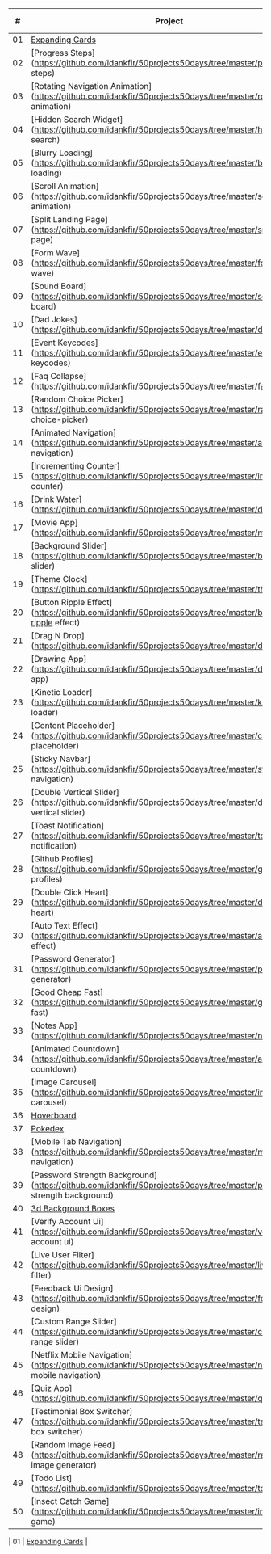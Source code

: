 
|  #  | Project                                                                                                                     | Live Demo                                                                         |
| :-: | --------------------------------------------------------------------------------------------------------------------------- | --------------------------------------------------------------------------------- |
| 01  | [Expanding Cards](https://github.com/idankfir/50projects50days/tree/master/expanding%20cards)                           |
| 02  | [Progress Steps](https://github.com/idankfir/50projects50days/tree/master/progress steps)                             |
| 03  | [Rotating Navigation Animation](https://github.com/idankfir/50projects50days/tree/master/rotating nav animation)      |
| 04  | [Hidden Search Widget](https://github.com/idankfir/50projects50days/tree/master/hidden search)                        |
| 05  | [Blurry Loading](https://github.com/idankfir/50projects50days/tree/master/blurry loading)                             |
| 06  | [Scroll Animation](https://github.com/idankfir/50projects50days/tree/master/scroll animation)                         |
| 07  | [Split Landing Page](https://github.com/idankfir/50projects50days/tree/master/split landing page)                     |
| 08  | [Form Wave](https://github.com/idankfir/50projects50days/tree/master/form input wave)                                 |
| 09  | [Sound Board](https://github.com/idankfir/50projects50days/tree/master/sound board)                                   |
| 10  | [Dad Jokes](https://github.com/idankfir/50projects50days/tree/master/dad jokes)                                       |
| 11  | [Event Keycodes](https://github.com/idankfir/50projects50days/tree/master/event keycodes)                             |
| 12  | [Faq Collapse](https://github.com/idankfir/50projects50days/tree/master/faq collapse)                                 |
| 13  | [Random Choice Picker](https://github.com/idankfir/50projects50days/tree/master/random choice-picker)                 |
| 14  | [Animated Navigation](https://github.com/idankfir/50projects50days/tree/master/animated navigation)                   |
| 15  | [Incrementing Counter](https://github.com/idankfir/50projects50days/tree/master/incrementing counter)                 |
| 16  | [Drink Water](https://github.com/idankfir/50projects50days/tree/master/drink water)                                   |
| 17  | [Movie App](https://github.com/idankfir/50projects50days/tree/master/movie app)                                       |
| 18  | [Background Slider](https://github.com/idankfir/50projects50days/tree/master/background slider)                       |
| 19  | [Theme Clock](https://github.com/idankfir/50projects50days/tree/master/theme clock)                                   |
| 20  | [Button Ripple Effect](https://github.com/idankfir/50projects50days/tree/master/button-ripple effect)                 |
| 21  | [Drag N Drop](https://github.com/idankfir/50projects50days/tree/master/drag drop)                                     |
| 22  | [Drawing App](https://github.com/idankfir/50projects50days/tree/master/drawing app)                                   |
| 23  | [Kinetic Loader](https://github.com/idankfir/50projects50days/tree/master/kinetic loader)                             |
| 24  | [Content Placeholder](https://github.com/idankfir/50projects50days/tree/master/content placeholder)                   |
| 25  | [Sticky Navbar](https://github.com/idankfir/50projects50days/tree/master/sticky navigation)                           |
| 26  | [Double Vertical Slider](https://github.com/idankfir/50projects50days/tree/master/double vertical slider)             |
| 27  | [Toast Notification](https://github.com/idankfir/50projects50days/tree/master/toast notification)                     |
| 28  | [Github Profiles](https://github.com/idankfir/50projects50days/tree/master/github profiles)                           |
| 29  | [Double Click Heart](https://github.com/idankfir/50projects50days/tree/master/double click heart)                     |
| 30  | [Auto Text Effect](https://github.com/idankfir/50projects50days/tree/master/auto text effect)                         |
| 31  | [Password Generator](https://github.com/idankfir/50projects50days/tree/master/password generator)                     |
| 32  | [Good Cheap Fast](https://github.com/idankfir/50projects50days/tree/master/good cheap fast)                           |
| 33  | [Notes App](https://github.com/idankfir/50projects50days/tree/master/notes app)                                       |
| 34  | [Animated Countdown](https://github.com/idankfir/50projects50days/tree/master/animated countdown)                     |
| 35  | [Image Carousel](https://github.com/idankfir/50projects50days/tree/master/image carousel)                             |
| 36  | [Hoverboard](https://github.com/idankfir/50projects50days/tree/master/hoverboard)                                     |
| 37  | [Pokedex](https://github.com/idankfir/50projects50days/tree/master/pokedex)                                           |
| 38  | [Mobile Tab Navigation](https://github.com/idankfir/50projects50days/tree/master/mobile tab navigation)               |
| 39  | [Password Strength Background](https://github.com/idankfir/50projects50days/tree/master/password strength background) |
| 40  | [3d Background Boxes](https://github.com/IdanKfir/50Projects-50Days/tree/main/3D%20Boxes%20Background)                   |
| 41  | [Verify Account Ui](https://github.com/idankfir/50projects50days/tree/master/verify account ui)                       |
| 42  | [Live User Filter](https://github.com/idankfir/50projects50days/tree/master/live user filter)                         |
| 43  | [Feedback Ui Design](https://github.com/idankfir/50projects50days/tree/master/feedback ui design)                     |
| 44  | [Custom Range Slider](https://github.com/idankfir/50projects50days/tree/master/custom range slider)                   |
| 45  | [Netflix Mobile Navigation](https://github.com/idankfir/50projects50days/tree/master/netflix mobile navigation)       |
| 46  | [Quiz App](https://github.com/idankfir/50projects50days/tree/master/quiz app)                                         |
| 47  | [Testimonial Box Switcher](https://github.com/idankfir/50projects50days/tree/master/testimonial box switcher)         |
| 48  | [Random Image Feed](https://github.com/idankfir/50projects50days/tree/master/random image generator)                  |
| 49  | [Todo List](https://github.com/idankfir/50projects50days/tree/master/todo list)                                       |
| 50  | [Insect Catch Game](https://github.com/idankfir/50projects50days/tree/master/insect catch game)                       |


| 01  | [Expanding Cards](https://github.com/bradtraversy/50projects50days/tree/master/expanding-cards)                             |

